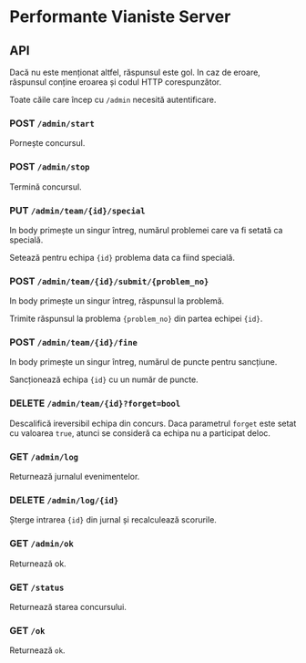 # Performante Vianiste Server

## API

Dacă nu este menționat altfel, răspunsul este gol. In caz de eroare,
răspunsul conține eroarea și codul HTTP corespunzător.

Toate căile care încep cu `/admin` necesită autentificare.

### POST `/admin/start`

Pornește concursul.

### POST `/admin/stop`

Termină concursul.

### PUT `/admin/team/{id}/special`

In body primește un singur întreg, numărul problemei care va fi setată ca
specială.

Setează pentru echipa `{id}` problema data ca fiind specială.

### POST `/admin/team/{id}/submit/{problem_no}`

In body primește un singur întreg, răspunsul la problemă.

Trimite răspunsul la problema `{problem_no}` din partea echipei `{id}`.

### POST `/admin/team/{id}/fine`

In body primește un singur întreg, numărul de puncte pentru sancțiune.

Sancționează echipa `{id}` cu un număr de puncte.

### DELETE `/admin/team/{id}?forget=bool`

Descalifică ireversibil echipa din concurs. Daca parametrul `forget` este setat
cu valoarea `true`, atunci se consideră ca echipa nu a participat deloc.

### GET `/admin/log`

Returnează jurnalul evenimentelor.

### DELETE `/admin/log/{id}`

Șterge intrarea `{id}` din jurnal și recalculează scorurile.

### GET `/admin/ok`

Returnează ok.

### GET `/status`

Returnează starea concursului.

### GET `/ok`

Returnează `ok`.
